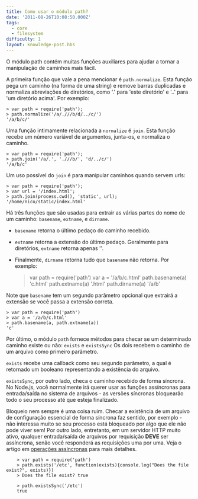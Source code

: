 ```yaml
---
title: Como usar o módulo path?
date: '2011-08-26T10:08:50.000Z'
tags:
  - core
  - filesystem
difficulty: 1
layout: knowledge-post.hbs
---
```


O módulo path contém muitas funções auxiliares para ajudar a tornar a manipulação de caminhos mais fácil.

A primeira função que vale a pena mencionar é `path.normalize`.  Esta função pega um caminho (na forma de uma string) e remove  barras duplicadas e normaliza abreviações de diretórios, como '.' para 'este diretório' e '..' para 'um diretório acima'. Por exemplo:

    > var path = require('path');
    > path.normalize('/a/.///b/d/../c/')
    '/a/b/c/'

Uma função  intimamente relacionada a `normalize` é `join`.  Esta função recebe um número variável de argumentos, junta-os, e normaliza o caminho.

    > var path = require('path');
    > path.join('/a/.', './//b/', 'd/../c/')
    '/a/b/c'

Um uso possível do `join` é para manipular caminhos quando servem urls:

    > var path = require('path');
    > var url = '/index.html';
    > path.join(process.cwd(), 'static', url);
    '/home/nico/static/index.html'

Há três funções que são usadas para extrair as várias partes do nome de um caminho: `basename`, `extname`, e `dirname`. 
- `basename` retorna o último pedaço do caminho recebido. 
- `extname` retorna a extensão do último pedaço. Geralmente para diretórios, `extname` retorna apenas ''. 
- Finalmente, `dirname` retorna tudo que `basename` não retorna.
Por exemplo:

    > var path = require('path')
    > var a = '/a/b/c.html'
    > path.basename(a)
    'c.html'
    > path.extname(a)
    '.html'
    > path.dirname(a)
    '/a/b'

Note que `basename` tem um segundo parâmetro opcional que extrairá a extensão se você passa a extensão correta.

    > var path = require('path')
    > var a = '/a/b/c.html'
    > path.basename(a, path.extname(a))
    'c'

Por último, o módulo `path` fornece métodos para checar se um determinado caminho existe ou não: `exists` e `existsSync` Os dois recebem o caminho de um arquivo como primeiro parâmetro. 

`exists` recebe uma callback como seu segundo parâmetro, a qual é retornado um booleano representando a existência do arquivo. 

`existsSync`, por outro lado, checa o caminho recebido de forma síncrona.  No Node.js, você normalmente irá querer usar as funções assíncronas para entrada/saída no sistema de arquivos - as versões síncronas bloquearão todo o seu processo até que esteja finalizado. 

Bloqueio nem sempre é uma coisa ruim.  Checar a existência de um arquivo de configuração essencial de forma síncrona faz sentido, por exemplo - não interessa muito se seu processo está bloqueado por algo que ele não pode viver sem!  Por outro lado, entretanto, em um servidor HTTP muito ativo, qualquer entrada/saída de arquivos por requisição **DEVE** ser assíncrona, senão você responderá as requisições uma por uma. Veja o artigo em [operações assíncronas](/how-to-write-asynchronous-code) para mais detalhes.

        > var path = require('path')
        > path.exists('/etc', function(exists){console.log("Does the file exist?", exists)})
        > Does the file exist? true

        > path.existsSync('/etc')
        true

